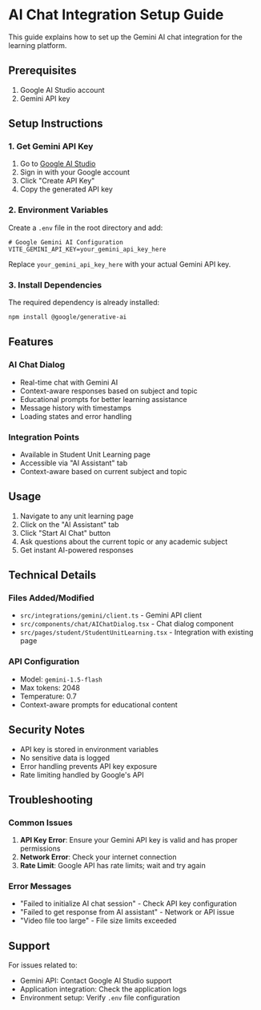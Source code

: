 # AI Chat Integration Setup Guide

This guide explains how to set up the Gemini AI chat integration for the learning platform.

## Prerequisites

1. Google AI Studio account
2. Gemini API key

## Setup Instructions

### 1. Get Gemini API Key

1. Go to [Google AI Studio](https://makersuite.google.com/app/apikey)
2. Sign in with your Google account
3. Click "Create API Key"
4. Copy the generated API key

### 2. Environment Variables

Create a `.env` file in the root directory and add:

```env
# Google Gemini AI Configuration
VITE_GEMINI_API_KEY=your_gemini_api_key_here
```

Replace `your_gemini_api_key_here` with your actual Gemini API key.

### 3. Install Dependencies

The required dependency is already installed:

```bash
npm install @google/generative-ai
```

## Features

### AI Chat Dialog
- Real-time chat with Gemini AI
- Context-aware responses based on subject and topic
- Educational prompts for better learning assistance
- Message history with timestamps
- Loading states and error handling

### Integration Points
- Available in Student Unit Learning page
- Accessible via "AI Assistant" tab
- Context-aware based on current subject and topic

## Usage

1. Navigate to any unit learning page
2. Click on the "AI Assistant" tab
3. Click "Start AI Chat" button
4. Ask questions about the current topic or any academic subject
5. Get instant AI-powered responses

## Technical Details

### Files Added/Modified
- `src/integrations/gemini/client.ts` - Gemini API client
- `src/components/chat/AIChatDialog.tsx` - Chat dialog component
- `src/pages/student/StudentUnitLearning.tsx` - Integration with existing page

### API Configuration
- Model: `gemini-1.5-flash`
- Max tokens: 2048
- Temperature: 0.7
- Context-aware prompts for educational content

## Security Notes

- API key is stored in environment variables
- No sensitive data is logged
- Error handling prevents API key exposure
- Rate limiting handled by Google's API

## Troubleshooting

### Common Issues

1. **API Key Error**: Ensure your Gemini API key is valid and has proper permissions
2. **Network Error**: Check your internet connection
3. **Rate Limit**: Google API has rate limits; wait and try again

### Error Messages
- "Failed to initialize AI chat session" - Check API key configuration
- "Failed to get response from AI assistant" - Network or API issue
- "Video file too large" - File size limits exceeded

## Support

For issues related to:
- Gemini API: Contact Google AI Studio support
- Application integration: Check the application logs
- Environment setup: Verify `.env` file configuration 